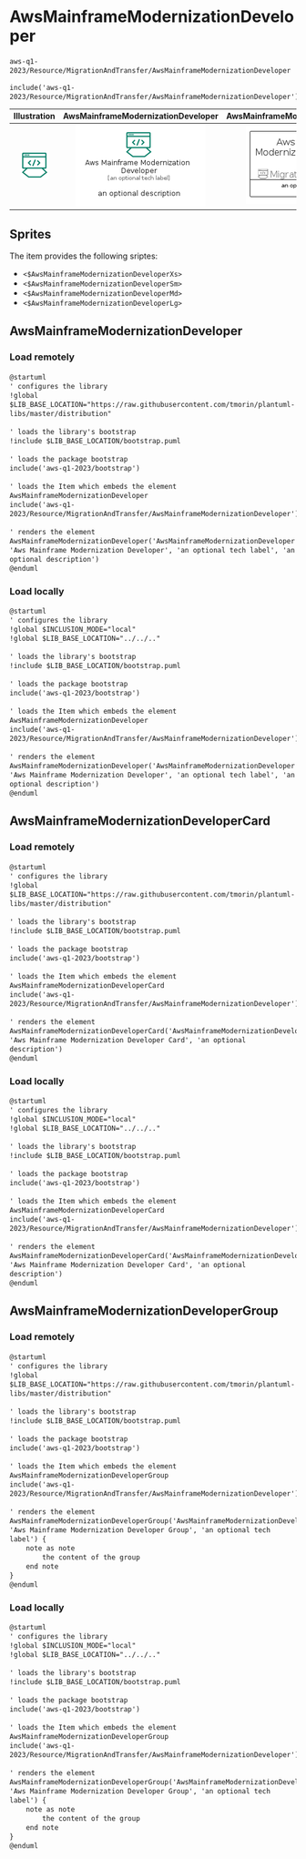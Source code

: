 # AwsMainframeModernizationDeveloper


```text
aws-q1-2023/Resource/MigrationAndTransfer/AwsMainframeModernizationDeveloper
```

```text
include('aws-q1-2023/Resource/MigrationAndTransfer/AwsMainframeModernizationDeveloper')
```



| Illustration | AwsMainframeModernizationDeveloper | AwsMainframeModernizationDeveloperCard | AwsMainframeModernizationDeveloperGroup |
| :---: | :---: | :---: | :---: |
| ![illustration for Illustration](../../../aws-q1-2023/Resource/MigrationAndTransfer/AwsMainframeModernizationDeveloper.png) | ![illustration for AwsMainframeModernizationDeveloper](../../../aws-q1-2023/Resource/MigrationAndTransfer/AwsMainframeModernizationDeveloper.Local.png) | ![illustration for AwsMainframeModernizationDeveloperCard](../../../aws-q1-2023/Resource/MigrationAndTransfer/AwsMainframeModernizationDeveloperCard.Local.png) | ![illustration for AwsMainframeModernizationDeveloperGroup](../../../aws-q1-2023/Resource/MigrationAndTransfer/AwsMainframeModernizationDeveloperGroup.Local.png) |



## Sprites
The item provides the following sriptes:

- `<$AwsMainframeModernizationDeveloperXs>`
- `<$AwsMainframeModernizationDeveloperSm>`
- `<$AwsMainframeModernizationDeveloperMd>`
- `<$AwsMainframeModernizationDeveloperLg>`





## AwsMainframeModernizationDeveloper

### Load remotely
```plantuml
@startuml
' configures the library
!global $LIB_BASE_LOCATION="https://raw.githubusercontent.com/tmorin/plantuml-libs/master/distribution"

' loads the library's bootstrap
!include $LIB_BASE_LOCATION/bootstrap.puml

' loads the package bootstrap
include('aws-q1-2023/bootstrap')

' loads the Item which embeds the element AwsMainframeModernizationDeveloper
include('aws-q1-2023/Resource/MigrationAndTransfer/AwsMainframeModernizationDeveloper')

' renders the element
AwsMainframeModernizationDeveloper('AwsMainframeModernizationDeveloper', 'Aws Mainframe Modernization Developer', 'an optional tech label', 'an optional description')
@enduml
```

### Load locally
```plantuml
@startuml
' configures the library
!global $INCLUSION_MODE="local"
!global $LIB_BASE_LOCATION="../../.."

' loads the library's bootstrap
!include $LIB_BASE_LOCATION/bootstrap.puml

' loads the package bootstrap
include('aws-q1-2023/bootstrap')

' loads the Item which embeds the element AwsMainframeModernizationDeveloper
include('aws-q1-2023/Resource/MigrationAndTransfer/AwsMainframeModernizationDeveloper')

' renders the element
AwsMainframeModernizationDeveloper('AwsMainframeModernizationDeveloper', 'Aws Mainframe Modernization Developer', 'an optional tech label', 'an optional description')
@enduml
```

## AwsMainframeModernizationDeveloperCard

### Load remotely
```plantuml
@startuml
' configures the library
!global $LIB_BASE_LOCATION="https://raw.githubusercontent.com/tmorin/plantuml-libs/master/distribution"

' loads the library's bootstrap
!include $LIB_BASE_LOCATION/bootstrap.puml

' loads the package bootstrap
include('aws-q1-2023/bootstrap')

' loads the Item which embeds the element AwsMainframeModernizationDeveloperCard
include('aws-q1-2023/Resource/MigrationAndTransfer/AwsMainframeModernizationDeveloper')

' renders the element
AwsMainframeModernizationDeveloperCard('AwsMainframeModernizationDeveloperCard', 'Aws Mainframe Modernization Developer Card', 'an optional description')
@enduml
```

### Load locally
```plantuml
@startuml
' configures the library
!global $INCLUSION_MODE="local"
!global $LIB_BASE_LOCATION="../../.."

' loads the library's bootstrap
!include $LIB_BASE_LOCATION/bootstrap.puml

' loads the package bootstrap
include('aws-q1-2023/bootstrap')

' loads the Item which embeds the element AwsMainframeModernizationDeveloperCard
include('aws-q1-2023/Resource/MigrationAndTransfer/AwsMainframeModernizationDeveloper')

' renders the element
AwsMainframeModernizationDeveloperCard('AwsMainframeModernizationDeveloperCard', 'Aws Mainframe Modernization Developer Card', 'an optional description')
@enduml
```

## AwsMainframeModernizationDeveloperGroup

### Load remotely
```plantuml
@startuml
' configures the library
!global $LIB_BASE_LOCATION="https://raw.githubusercontent.com/tmorin/plantuml-libs/master/distribution"

' loads the library's bootstrap
!include $LIB_BASE_LOCATION/bootstrap.puml

' loads the package bootstrap
include('aws-q1-2023/bootstrap')

' loads the Item which embeds the element AwsMainframeModernizationDeveloperGroup
include('aws-q1-2023/Resource/MigrationAndTransfer/AwsMainframeModernizationDeveloper')

' renders the element
AwsMainframeModernizationDeveloperGroup('AwsMainframeModernizationDeveloperGroup', 'Aws Mainframe Modernization Developer Group', 'an optional tech label') {
    note as note
        the content of the group
    end note
}
@enduml
```

### Load locally
```plantuml
@startuml
' configures the library
!global $INCLUSION_MODE="local"
!global $LIB_BASE_LOCATION="../../.."

' loads the library's bootstrap
!include $LIB_BASE_LOCATION/bootstrap.puml

' loads the package bootstrap
include('aws-q1-2023/bootstrap')

' loads the Item which embeds the element AwsMainframeModernizationDeveloperGroup
include('aws-q1-2023/Resource/MigrationAndTransfer/AwsMainframeModernizationDeveloper')

' renders the element
AwsMainframeModernizationDeveloperGroup('AwsMainframeModernizationDeveloperGroup', 'Aws Mainframe Modernization Developer Group', 'an optional tech label') {
    note as note
        the content of the group
    end note
}
@enduml
```


